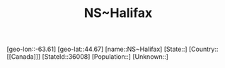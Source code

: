 ﻿---
title: "NS~Halifax"
location: [44.67,-63.61]
type: City
tags:
- geo/City


SpocWebEntityId: 36121
isDeleted: false
confidential: public

---
[geo-lon::-63.61]
[geo-lat::44.67]
[name::NS~Halifax]
[State::]
[Country::[[Canada]]]
[StateId::36008]
[Population::]
[Unknown::]

